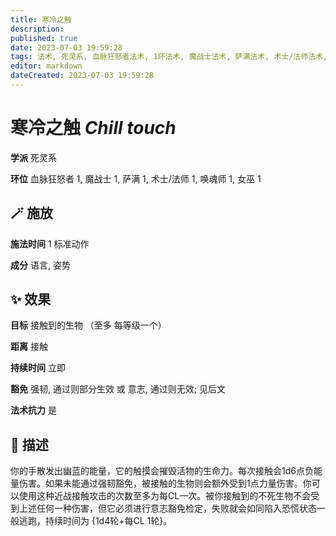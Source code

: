 ```yaml
---
title: 寒冷之触
description: 
published: true
date: 2023-07-03 19:59:28
tags: 法术, 死灵系, 血脉狂怒者法术, 1环法术, 魔战士法术, 萨满法术, 术士/法师法术, 唤魂师法术, 女巫法术
editor: markdown
dateCreated: 2023-07-03 19:59:28
---
```


# **寒冷之触** *Chill touch*

**学派** 死灵系 

**环位** 血脉狂怒者 1, 魔战士 1, 萨满 1, 术士/法师 1, 唤魂师 1, 女巫 1

## 🪄 施放

**施法时间** 1 标准动作

**成分** 语言, 姿势

## ✨ 效果 

**目标** 接触到的生物 （至多 每等级一个） 

**距离** 接触  

**持续时间** 立即 

**豁免** 强韧, 通过则部分生效 或 意志, 通过则无效; 见后文

**法术抗力** 是

## 📖 描述

你的手散发出幽蓝的能量，它的触摸会摧毁活物的生命力。每次接触会1d6点负能量伤害。如果未能通过强韧豁免，被接触的生物则会额外受到1点力量伤害。你可以使用这种近战接触攻击的次数至多为每CL一次。被你接触到的不死生物不会受到上述任何一种伤害，但它必须进行意志豁免检定，失败就会如同陷入恐慌状态一般逃跑，持续时间为 {1d4轮+每CL 1轮}。
    